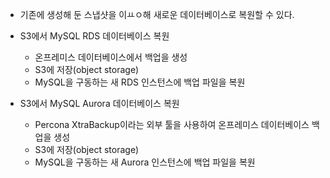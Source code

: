 

- 기존에 생성해 둔 스냅샷을 이ㅛㅇ해 새로운 데이터베이스로 복원할 수 있다.
- S3에서 MySQL RDS 데이터베이스 복원
	- 온프레미스 데이터베이스에서 백업을 생성
	- S3에 저장(object storage)
	- MySQL을 구동하는 새 RDS 인스턴스에 백업 파일을 복원

- S3에서 MySQL Aurora 데이터베이스 복원
	- Percona XtraBackup이라는 외부 툴을 사용하여 온프레미스 데이터베이스 백업을 생성
	- S3에 저장(object storage)
	- MySQL을 구동하는 새 Aurora 인스턴스에 백업 파일을 복원
